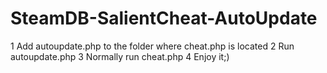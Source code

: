 # SteamDB-SalientCheat-AutoUpdate
1 Add autoupdate.php to the folder where cheat.php is located
2 Run autoupdate.php
3 Normally run cheat.php
4 Enjoy it;)
